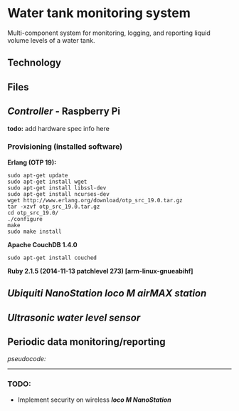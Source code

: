 # Water tank monitoring system
Multi-component system for monitoring, logging, and reporting liquid volume levels of a water tank.

## Technology

## Files

## *Controller* - Raspberry Pi
**todo:** add hardware spec info here

### Provisioning (installed software)
**Erlang (OTP 19):**

```shell
sudo apt-get update
sudo apt-get install wget
sudo apt-get install libssl-dev
sudo apt-get install ncurses-dev
wget http://www.erlang.org/download/otp_src_19.0.tar.gz
tar -xzvf otp_src_19.0.tar.gz
cd otp_src_19.0/
./configure
make
sudo make install
```

**Apache CouchDB 1.4.0**

```shell
sudo apt-get install couched
```

**Ruby 2.1.5 (2014-11-13 patchlevel 273) [arm-linux-gnueabihf]**

## *Ubiquiti NanoStation loco M airMAX station*

## *Ultrasonic water level sensor*

## Periodic data monitoring/reporting
*pseudocode:*

---
### TODO:
- Implement security on wireless  ***loco M NanoStation*** 